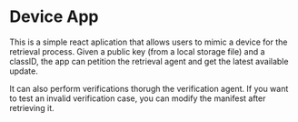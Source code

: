 # Device App
This is a simple react aplication that allows users to mimic a device for the retrieval process. Given a public key (from a local storage file) and a classID, the app can petition the retrieval agent and get the latest available update.

It can also perform verifications thorugh the verification agent. If you want to test an invalid verification case, you can modify the manifest after retrieving it.